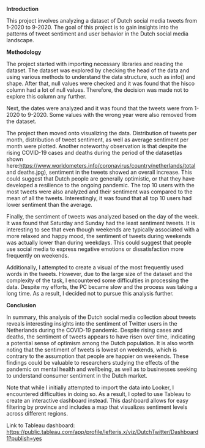 **Introduction**

This project involves analyzing a dataset of Dutch social media tweets from 1-2020 to 9-2020. The goal of this project is to gain insights into the patterns of tweet sentiment and user behavior in the Dutch social media landscape.

**Methodology**

The project started with importing necessary libraries and reading the dataset. The dataset was explored by checking the head of the data and using various methods to understand the data structure, such as info() and shape.
After that, null values were checked and it was found that the hisco column had a lot of null values. Therefore, the decision was made not to explore this column any further.

Next, the dates were analyzed and it was found that the tweets were from 1-2020 to 9-2020. Some values with the wrong year were also removed from the dataset.

The project then moved onto visualizing the data. Distribution of tweets per month, distribution of tweet sentiment, as well as average sentiment per month were plotted. Another noteworthy observation is that despite the rising COVID-19 cases and deaths during the period of the dataset(as shown here:https://www.worldometers.info/coronavirus/country/netherlands/total and deaths.jpg), sentiment in the tweets showed an overall increase. This could suggest that Dutch people are generally optimistic, or that they have developed a resilience to the ongoing pandemic.
The top 10 users with the most tweets were also analyzed and their sentiment was compared to the mean of all the tweets. Interestingly, it was found that all top 10 users had lower sentiment than the average.

Finally, the sentiment of tweets was analyzed based on the day of the week. It was found that Saturday and Sunday had the least sentiment tweets. It is interesting to see that even though weekends are typically associated with a more relaxed and happy mood, the sentiment of tweets during weekends was actually lower than during weekdays. This could suggest that people use social media to express negative emotions or dissatisfaction more frequently on weekends.

Additionally, I attempted to create a visual of the most frequently used words in the tweets. However, due to the large size of the dataset and the complexity of the task, I encountered some difficulties in processing the data. Despite my efforts, the PC became slow and the process was taking a long time. As a result, I decided not to pursue this analysis further. 

**Conclusion**

In summary, this analysis of the Dutch social media collection about tweets reveals interesting insights into the sentiment of Twitter users in the Netherlands during the COVID-19 pandemic. Despite rising cases and deaths, the sentiment of tweets appears to have risen over time, indicating a potential sense of optimism among the Dutch population. It is also worth noting that the sentiment of tweets is lowest on weekends, which is contrary to the assumption that people are happier on weekends. These findings could be valuable to researchers studying the effects of the pandemic on mental health and wellbeing, as well as to businesses seeking to understand consumer sentiment in the Dutch market.

Note that while I initially attempted to import the data into Looker, I encountered difficulties in doing so. As a result, I opted to use Tableau to create an interactive dashboard instead. This dashboard allows for easy filtering by province and includes a map that visualizes sentiment levels across different regions. 

Link to Tableau dashboard: https://public.tableau.com/app/profile/lefteris.x/viz/DutchTwitter/Dashboard1?publish=yes
